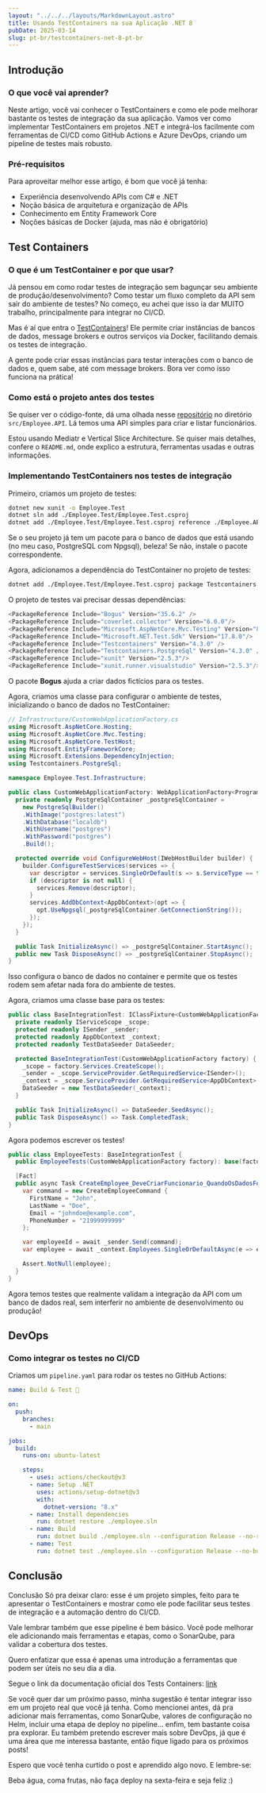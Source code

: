 ```yaml
---
layout: "../../../layouts/MarkdownLayout.astro"
title: Usando TestContainers na sua Aplicação .NET 8
pubDate: 2025-03-14
slug: pt-br/testcontainers-net-8-pt-br
---
```


## Introdução

### O que você vai aprender?

Neste artigo, você vai conhecer o TestContainers e como ele pode melhorar bastante os testes de integração da sua aplicação. Vamos ver como implementar TestContainers em projetos .NET e integrá-los facilmente com ferramentas de CI/CD como GitHub Actions e Azure DevOps, criando um pipeline de testes mais robusto.

### Pré-requisitos

Para aproveitar melhor esse artigo, é bom que você já tenha:

- Experiência desenvolvendo APIs com C# e .NET
- Noção básica de arquitetura e organização de APIs
- Conhecimento em Entity Framework Core
- Noções básicas de Docker (ajuda, mas não é obrigatório)

## Test Containers

### O que é um TestContainer e por que usar?

Já pensou em como rodar testes de integração sem bagunçar seu ambiente de produção/desenvolvimento? Como testar um fluxo completo da API sem sair do ambiente de testes? No começo, eu achei que isso ia dar MUITO trabalho, principalmente para integrar no CI/CD.

Mas é aí que entra o [TestContainers](https://testcontainers.com/)! Ele permite criar instâncias de bancos de dados, message brokers e outros serviços via Docker, facilitando demais os testes de integração.

A gente pode criar essas instâncias para testar interações com o banco de dados e, quem sabe, até com message brokers. Bora ver como isso funciona na prática!

### Como está o projeto antes dos testes

Se quiser ver o código-fonte, dá uma olhada nesse [repositório](https://github.com/Viilih/testingcontainer-application-net8) no diretório `src/Employee.API`. Lá temos uma API simples para criar e listar funcionários.

Estou usando Mediatr e Vertical Slice Architecture. Se quiser mais detalhes, confere o `README.md`, onde explico a estrutura, ferramentas usadas e outras informações.

### Implementando TestContainers nos testes de integração

Primeiro, criamos um projeto de testes:

```sh
dotnet new xunit -o Employee.Test
dotnet sln add ./Employee.Test/Employee.Test.csproj
dotnet add ./Employee.Test/Employee.Test.csproj reference ./Employee.API/Employee.API.csproj
```

Se o seu projeto já tem um pacote para o banco de dados que está usando (no meu caso, PostgreSQL com Npgsql), beleza! Se não, instale o pacote correspondente.

Agora, adicionamos a dependência do TestContainer no projeto de testes:

```sh
dotnet add ./Employee.Test/Employee.Test.csproj package Testcontainers.PostgreSql
```

O projeto de testes vai precisar dessas dependências:

```cs
<PackageReference Include="Bogus" Version="35.6.2" />
<PackageReference Include="coverlet.collector" Version="6.0.0"/>
<PackageReference Include="Microsoft.AspNetCore.Mvc.Testing" Version="8.0.14" />
<PackageReference Include="Microsoft.NET.Test.Sdk" Version="17.8.0"/>
<PackageReference Include="Testcontainers" Version="4.3.0" />
<PackageReference Include="Testcontainers.PostgreSql" Version="4.3.0" />
<PackageReference Include="xunit" Version="2.5.3"/>
<PackageReference Include="xunit.runner.visualstudio" Version="2.5.3"/>
```

O pacote **Bogus** ajuda a criar dados fictícios para os testes.

Agora, criamos uma classe para configurar o ambiente de testes, inicializando o banco de dados no TestContainer:

```cs
// Infrastructure/CustomWebApplicationFactory.cs
using Microsoft.AspNetCore.Hosting;
using Microsoft.AspNetCore.Mvc.Testing;
using Microsoft.AspNetCore.TestHost;
using Microsoft.EntityFrameworkCore;
using Microsoft.Extensions.DependencyInjection;
using Testcontainers.PostgreSql;

namespace Employee.Test.Infrastructure;

public class CustomWebApplicationFactory: WebApplicationFactory<Program>, IAsyncLifetime {
  private readonly PostgreSqlContainer _postgreSqlContainer =
    new PostgreSqlBuilder()
    .WithImage("postgres:latest")
    .WithDatabase("localdb")
    .WithUsername("postgres")
    .WithPassword("postgres")
    .Build();

  protected override void ConfigureWebHost(IWebHostBuilder builder) {
    builder.ConfigureTestServices(services => {
      var descriptor = services.SingleOrDefault(s => s.ServiceType == typeof(DbContextOptions<AppDbContext>));
      if (descriptor is not null) {
        services.Remove(descriptor);
      }
      services.AddDbContext<AppDbContext>(opt => {
        opt.UseNpgsql(_postgreSqlContainer.GetConnectionString());
      });
    });
  }

  public Task InitializeAsync() => _postgreSqlContainer.StartAsync();
  public new Task DisposeAsync() => _postgreSqlContainer.StopAsync();
}
```

Isso configura o banco de dados no container e permite que os testes rodem sem afetar nada fora do ambiente de testes.

Agora, criamos uma classe base para os testes:

```cs
public class BaseIntegrationTest: IClassFixture<CustomWebApplicationFactory>, IAsyncLifetime {
  private readonly IServiceScope _scope;
  protected readonly ISender _sender;
  protected readonly AppDbContext _context;
  protected readonly TestDataSeeder DataSeeder;

  protected BaseIntegrationTest(CustomWebApplicationFactory factory) {
    _scope = factory.Services.CreateScope();
    _sender = _scope.ServiceProvider.GetRequiredService<ISender>();
    _context = _scope.ServiceProvider.GetRequiredService<AppDbContext>();
    DataSeeder = new TestDataSeeder(_context);
  }

  public Task InitializeAsync() => DataSeeder.SeedAsync();
  public Task DisposeAsync() => Task.CompletedTask;
}
```

Agora podemos escrever os testes!

```cs
public class EmployeeTests: BaseIntegrationTest {
  public EmployeeTests(CustomWebApplicationFactory factory): base(factory) {}

  [Fact]
  public async Task CreateEmployee_DeveCriarFuncionario_QuandoOsDadosForemValidos() {
    var command = new CreateEmployeeCommand {
      FirstName = "John",
      LastName = "Doe",
      Email = "johndoe@example.com",
      PhoneNumber = "21999999999"
    };

    var employeeId = await _sender.Send(command);
    var employee = await _context.Employees.SingleOrDefaultAsync(e => e.Id == employeeId.Value);

    Assert.NotNull(employee);
  }
}
```

Agora temos testes que realmente validam a integração da API com um banco de dados real, sem interferir no ambiente de desenvolvimento ou produção!

## DevOps

### Como integrar os testes no CI/CD

Criamos um `pipeline.yaml` para rodar os testes no GitHub Actions:

```yaml
name: Build & Test 🧪

on:
  push:
    branches:
      - main

jobs:
  build:
    runs-on: ubuntu-latest

    steps:
      - uses: actions/checkout@v3
      - name: Setup .NET
        uses: actions/setup-dotnet@v3
        with:
          dotnet-version: "8.x"
      - name: Install dependencies
        run: dotnet restore ./employee.sln
      - name: Build
        run: dotnet build ./employee.sln --configuration Release --no-restore
      - name: Test
        run: dotnet test ./employee.sln --configuration Release --no-build
```

## Conclusão

Conclusão
Só pra deixar claro: esse é um projeto simples, feito para te apresentar o TestContainers e mostrar como ele pode facilitar seus testes de integração e a automação dentro do CI/CD.

Vale lembrar também que esse pipeline é bem básico. Você pode melhorar ele adicionando mais ferramentas e etapas, como o SonarQube, para validar a cobertura dos testes.

Quero enfatizar que essa é apenas uma introdução a ferramentas que podem ser úteis no seu dia a dia.

Segue o link da documentação oficial dos Tests Containers:
[link](https://testcontainers.com/)

Se você quer dar um próximo passo, minha sugestão é tentar integrar isso em um projeto real que você já tenha. Como mencionei antes, dá pra adicionar mais ferramentas, como SonarQube, valores de configuração no Helm, incluir uma etapa de deploy no pipeline... enfim, tem bastante coisa pra explorar. Eu também pretendo escrever mais sobre DevOps, já que é uma área que me interessa bastante, então fique ligado para os próximos posts!

Espero que você tenha curtido o post e aprendido algo novo. E lembre-se:

Beba água, coma frutas, não faça deploy na sexta-feira e seja feliz :)
